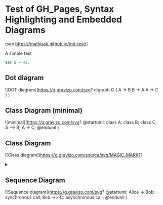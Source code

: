 # Test of GH_Pages, Syntax Highlighting and Embedded Diagrams
(see https://mathiask.github.io/md-test/)

A simple test
```js
var x = 42;
```
## Dot diagram
![DOT diagram](https://g.gravizo.com/svg?
digraph G {
    A -> B
    B -> A 
    A -> C 
}
)

## Class Diagram (minimal)
![minimal](https://g.gravizo.com/svg?
@startuml;
class A;
class B;
class C;
A --> B;
A -> C;
@enduml
)

## Class Diagram
![Class diagram](https://g.gravizo.com/source/svg/MAGIC_MARK1?
<details> 
<summary></summary>
MAGIC_MARK1
@startuml;
class Player {;
  x;
};

Player --> GraphicsBoard;

interface Board {;
  p;
  +m%28%29;
};
GraphicsBoard -> Board;

note right: an interface;

hide D members;
hide D circle;
GraphicsBoard --> D;
@enduml;
MAGIC_MARK1
</details>

## Sequence Diagram
![Sequence diagram](https://g.gravizo.com/svg?
@startuml;
  Alice -> Bob: synchronous call;
  Bob ->> C: asynchronous call;
@enduml
)
